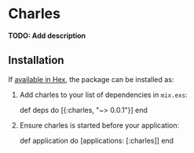 # Charles

**TODO: Add description**

## Installation

If [available in Hex](https://hex.pm/docs/publish), the package can be installed as:

  1. Add charles to your list of dependencies in `mix.exs`:

        def deps do
          [{:charles, "~> 0.0.1"}]
        end

  2. Ensure charles is started before your application:

        def application do
          [applications: [:charles]]
        end

